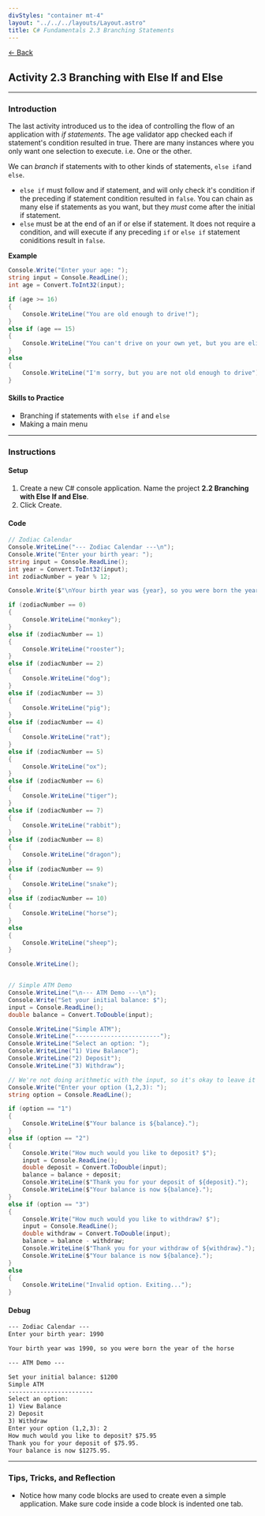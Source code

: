 ```yaml
---
divStyles: "container mt-4"
layout: "../../../layouts/Layout.astro"
title: C# Fundamentals 2.3 Branching Statements
---
```


[← Back](/c-sharp-fundamentals/)

## Activity 2.3 Branching with Else If and Else

---

### Introduction

The last activity introduced us to the idea of controlling the flow of an application with _if statements_. The age validator app checked each if statement's condition resulted in true. There are many instances where you only want one selection to execute. i.e. One or the other.

We can _branch_ if statements with to other kinds of statements, `else if`and `else`.

- `else if` must follow and if statement, and will only check it's condition if the preceding if statement condition resulted in `false`. You can chain as many else if statements as you want, but they _must_ come after the initial if statement.
- `else` must be at the end of an if or else if statement. It does not require a condition, and will execute if any preceding `if` or `else if` statement coniditions result in `false`.

**Example**

```cs
Console.Write("Enter your age: ");
string input = Console.ReadLine();
int age = Convert.ToInt32(input);

if (age >= 16)
{
    Console.WriteLine("You are old enough to drive!");
}
else if (age == 15)
{
    Console.WriteLine("You can't drive on your own yet, but you are eligible for a learners permit.");
}
else
{
    Console.WriteLine("I'm sorry, but you are not old enough to drive");
}
```

#### Skills to Practice

- Branching if statements with `else if` and `else`
- Making a main menu

---

### Instructions

#### Setup

1. Create a new C# console application. Name the project **2.2 Branching with Else If and Else**.
2. Click Create.

#### Code

```cs
// Zodiac Calendar
Console.WriteLine("--- Zodiac Calendar ---\n");
Console.Write("Enter your birth year: ");
string input = Console.ReadLine();
int year = Convert.ToInt32(input);
int zodiacNumber = year % 12;

Console.Write($"\nYour birth year was {year}, so you were born the year of the ");

if (zodiacNumber == 0)
{
    Console.WriteLine("monkey");
}
else if (zodiacNumber == 1)
{
    Console.WriteLine("rooster");
}
else if (zodiacNumber == 2)
{
    Console.WriteLine("dog");
}
else if (zodiacNumber == 3)
{
    Console.WriteLine("pig");
}
else if (zodiacNumber == 4)
{
    Console.WriteLine("rat");
}
else if (zodiacNumber == 5)
{
    Console.WriteLine("ox");
}
else if (zodiacNumber == 6)
{
    Console.WriteLine("tiger");
}
else if (zodiacNumber == 7)
{
    Console.WriteLine("rabbit");
}
else if (zodiacNumber == 8)
{
    Console.WriteLine("dragon");
}
else if (zodiacNumber == 9)
{
    Console.WriteLine("snake");
}
else if (zodiacNumber == 10)
{
    Console.WriteLine("horse");
}
else
{
    Console.WriteLine("sheep");
}

Console.WriteLine();


// Simple ATM Demo
Console.WriteLine("\n--- ATM Demo ---\n");
Console.Write("Set your initial balance: $");
input = Console.ReadLine();
double balance = Convert.ToDouble(input);

Console.WriteLine("Simple ATM");
Console.WriteLine("------------------------");
Console.WriteLine("Select an option: ");
Console.WriteLine("1) View Balance");
Console.WriteLine("2) Deposit");
Console.WriteLine("3) Withdraw");

// We're not doing arithmetic with the input, so it's okay to leave it as a string.
Console.Write("Enter your option (1,2,3): ");
string option = Console.ReadLine();

if (option == "1")
{
    Console.WriteLine($"Your balance is ${balance}.");
}
else if (option == "2")
{
    Console.Write("How much would you like to deposit? $");
    input = Console.ReadLine();
    double deposit = Convert.ToDouble(input);
    balance = balance + deposit;
    Console.WriteLine($"Thank you for your deposit of ${deposit}.");
    Console.WriteLine($"Your balance is now ${balance}.");
}
else if (option == "3")
{
    Console.Write("How much would you like to withdraw? $");
    input = Console.ReadLine();
    double withdraw = Convert.ToDouble(input);
    balance = balance - withdraw;
    Console.WriteLine($"Thank you for your withdraw of ${withdraw}.");
    Console.WriteLine($"Your balance is now ${balance}.");
}
else
{
    Console.WriteLine("Invalid option. Exiting...");
}
```

#### Debug

```txt
--- Zodiac Calendar ---
Enter your birth year: 1990

Your birth year was 1990, so you were born the year of the horse

--- ATM Demo ---

Set your initial balance: $1200
Simple ATM
------------------------
Select an option:
1) View Balance
2) Deposit
3) Withdraw
Enter your option (1,2,3): 2
How much would you like to deposit? $75.95
Thank you for your deposit of $75.95.
Your balance is now $1275.95.
```

---

### Tips, Tricks, and Reflection

- Notice how many code blocks are used to create even a simple application. Make sure code inside a code block is indented one tab.
